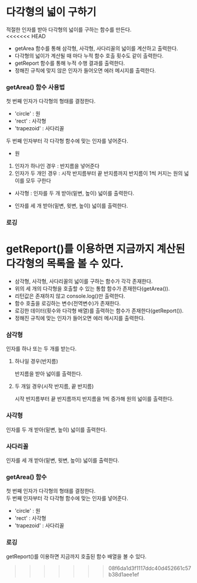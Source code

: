 # 다각형의 넓이 구하기
적절한 인자를 받아 다각형의 넓이를 구하는 함수를 만든다.  
<<<<<<< HEAD
* getArea 함수를 통해 삼각형, 사각형, 사다리꼴의 넓이를 계산하고 출력한다.
* 다각형의 넓이가 계산될 때 마다 누적 함수 호출 횟수도 같이 출력한다.
* getReport 함수를 통해 누적 수행 결과를 출력한다.
* 정해진 규칙에 맞지 않은 인자가 들어오면 에러 메시지를 출력한다.

### getArea() 함수 사용법

첫 번째 인자가 다각형의 형태를 결정한다.  

* 'circle' : 원
* 'rect' : 사각형
* 'trapezoid' : 사다리꼴

두 번째 인자부터 각 다각형 함수에 맞는 인자를 넣어준다.  

* 원
1. 인자가 하나인 경우 : 반지름을 넣어준다
2. 인자가 두 개인 경우 : 시작 반지름부터 끝 반지름까지 반지름이 1씩 커지는 원의 넓이를 모두 구한다

* 사각형 : 인자를 두 개 받아(밑변, 높이) 넓이를 출력한다.

* 인자를 세 개 받아(밑변, 윗변, 높이) 넓이를 출력한다.

### 로깅

getReport()를 이용하면 지금까지 계산된 다각형의 목록을 볼 수 있다.
=======
* 삼각형, 사각형, 사다리꼴의 넓이를 구하는 함수가 각각 존재한다.
* 위의 세 개의 다각형을 호출할 수 있는 통합 함수가 존재한다(getArea()).
* 리턴값은 존재하지 않고 console.log()만 출력한다.
* 함수 호출을 로깅하는 변수(전역변수)가 존재한다.
* 로깅한 데이터(횟수와 다각형 배열)를 출력하는 함수가 존재한다(getReport()).
* 정해진 규칙에 맞는 인자가 들어오면 에러 메시지를 출력한다.

### 삼각형

인자를 하나 또는 두 개를 받는다.
1. 하나일 경우(반지름)

   반지름을 받아 넓이를 출력한다.
   
2. 두 개일 경우(시작 반지름, 끝 반지름)

   시작 반지름부터 끝 반지름까지 반지름을 1씩 증가해 원의 넓이를 출력한다.
   
### 사각형

인자를 두 개 받아(밑변, 높이) 넓이를 출력한다.

### 사다리꼴

인자를 세 개 받아(밑변, 윗변, 높이) 넓이를 출력한다.

### getArea() 함수

첫 번째 인자가 다각형의 형태를 결정한다.  
두 번째 인자부터 각 다각형 함수에 맞는 인자를 넣어준다.

* 'circle' : 원
* 'rect' : 사각형
* 'trapezoid' : 사다리꼴

### 로깅

getReport()를 이용하면 지금까지 호출된 함수 배열을 볼 수 있다.
>>>>>>> 08f6da1d3f1117ddc40d452661c57b38d1aee1ef

